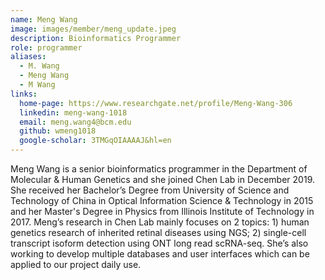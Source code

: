 ```yaml
---
name: Meng Wang
image: images/member/meng_update.jpeg
description: Bioinformatics Programmer
role: programmer
aliases:
  - M. Wang
  - Meng Wang
  - M Wang
links:
  home-page: https://www.researchgate.net/profile/Meng-Wang-306
  linkedin: meng-wang-1018
  email: meng.wang4@bcm.edu
  github: wmeng1018
  google-scholar: 3TMGqOIAAAAJ&hl=en
---
```


Meng Wang is a senior bioinformatics programmer in the Department of Molecular & Human Genetics and she joined Chen Lab in December 2019. She received her Bachelor’s Degree from University of Science and Technology of China in Optical Information Science & Technology in 2015 and her Master's Degree in Physics from Illinois Institute of Technology in 2017. Meng’s research in Chen Lab mainly focuses on 2 topics: 1) human genetics research of inherited retinal diseases using NGS; 2) single-cell transcript isoform detection using ONT long read scRNA-seq. She’s also working to develop multiple databases and user interfaces which can be applied to our project daily use.
